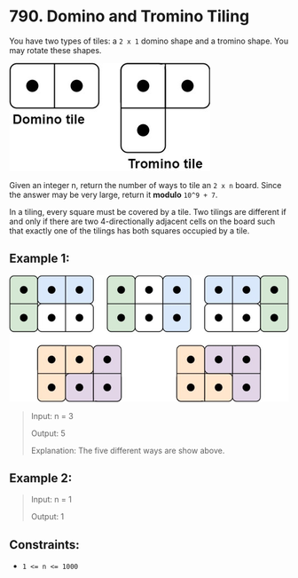 # 790. Domino and Tromino Tiling

You have two types of tiles: a `2 x 1` domino shape and a tromino shape. You may rotate these shapes.

![ex1](image.png)


Given an integer n, return the number of ways to tile an `2 x n` board. Since the answer may be very large, return it **modulo** `10^9 + 7`.

In a tiling, every square must be covered by a tile. Two tilings are different if and only if there are two 4-directionally adjacent cells on the board such that exactly one of the tilings has both squares occupied by a tile.


## Example 1:

![ex2](image-1.png)

> Input: n = 3
>
> Output: 5
>
> Explanation: The five different ways are show above.

## Example 2:

> Input: n = 1
>
> Output: 1

## Constraints:

- `1 <= n <= 1000`